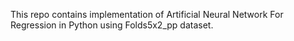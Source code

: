 This repo contains implementation of Artificial Neural Network For Regression in Python using Folds5x2_pp dataset.

